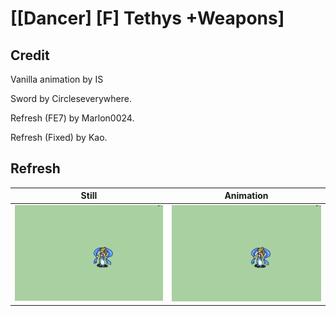 # [\[Dancer\] \[F\] Tethys +Weapons]

## Credit

Vanilla animation by IS

Sword by Circleseverywhere.

Refresh (FE7) by Marlon0024.

Refresh (Fixed) by Kao.
	
## Refresh

| Still | Animation |
| :---: | :-------: |
| ![Refresh still](./Refresh_000.png) | ![Refresh animation](./Refresh.gif) |

